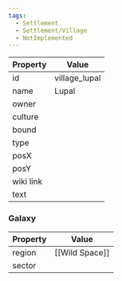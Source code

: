 ```yaml
---
tags:
  - Settlement
  - Settlement/Village
  - NotImplemented
---
```


| Property  | Value         |
| --------- | ------------- |
| id        | village_lupal |
| name      | Lupal         |
| owner     |               |
| culture   |               |
| bound     |               |
| type      |               |
| posX      |               |
| posY      |               |
| wiki link |               |
| text      |               |

### Galaxy
| Property | Value          |
| -------- | -------------- |
| region   | [[Wild Space]] |
| sector   |                |
